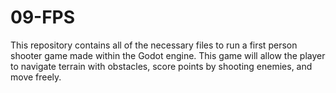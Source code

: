 # 09-FPS
This repository contains all of the necessary files to run a first person shooter game made within the Godot engine. This game will allow the player to navigate terrain with obstacles, score points by shooting enemies, and move freely.
